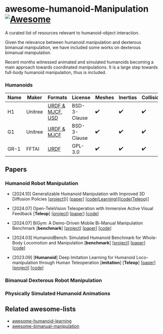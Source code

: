 # awesome-humanoid-Manipulation [![Awesome](https://awesome.re/badge.svg)](https://awesome.re)

A curated list of resources relevant to humanoid-object interaction.

Given the relevance between humanoid manipulation and dexterous bimanual manipulation, we have included some works on dexterous bimanual manipulation.

Recent months witnessed animated and simulated humanoids becoming a main approach towards coordinated manipulations. It is a large step towards full-body humanoid manipulation, thus is included.

### Humanoids

| Name | Maker | Formats | License | Meshes | Inertias | Collisions |
|------|-------|---------|---------|--------|----------|------------|
| H1 | Unitree | [URDF & MJCF](https://github.com/unitreerobotics/unitree_ros/tree/master/robots/h1_description), [USD](https://github.com/unitreerobotics/unitree_model/tree/main/H1/usd) | BSD-3-Clause | ✔️ | ✔️ | ✔️ |
| G1 | Unitree | [URDF & MJCF](https://github.com/unitreerobotics/unitree_ros/tree/master/robots/g1_description) | BSD-3-Clause | ✔️ | ✔️ | ✔️ |
| GR-1 | FFTAI | [URDF](https://github.com/FFTAI/Wiki-GRx-Models/tree/master/GRX/GR1) | GPL-3.0 | ✔️ | ✔️ | ✔️ |


 ## Papers

### Humanoid Robot Manipulation

- [2024.10] Generalizable Humanoid Manipulation with Improved 3D Diffusion Policies [[project]([https://robot-tv.github.io/)])] [[paper](https://arxiv.org/abs/2410.10803)] [[code(Learning)](https://github.com/YanjieZe/Improved-3D-Diffusion-Policy)][[code(Teleop)](https://github.com/YanjieZe/Improved-3D-Diffusion-Policy)]

- [2024.07] Open-TeleVision Teleoperation with Immersive Active Visual Feedback [**Teleop**] [[project](https://robot-tv.github.io/)] [[paper](https://arxiv.org/abs/2407.01512)] [[code](https://github.com/OpenTeleVision/TeleVision)]

- [2024.07] BiGym: A Demo-Driven Mobile Bi-Manual Manipulation Benchmark [**benchmark**] [[project](https://chernyadev.github.io/bigym)] [[paper](https://arxiv.org/abs/2407.07788)] [[code](https://github.com/YanjieZe/Humanoid-Teleoperation)]

- [2024.03] HumanoidBench: Simulated Humanoid Benchmark for Whole-Body Locomotion and Manipulation [**benchmark**] [[project](https://humanoid-bench.github.io/)] [[paper](https://arxiv.org/abs/2403.10506)] [[code](https://github.com/carlosferrazza/humanoid-bench)]

- [2023.09] [**Humanoid**] Deep Imitation Learning for Humanoid Loco-manipulation through Human Teleoperation [**imitation**] [**Teleop**] [[paper](https://arxiv.org/pdf/2309.01952.pdf)] [[project](https://ut-austin-rpl.github.io/TRILL/)] [[code](https://github.com/UT-Austin-RPL/TRILL)]

### Bimanual Dexterous Robot Manipulation

### Physically Simulated Humanoid Animations



## Related awesome-lists

- [awesome-humanoid-learning](https://github.com/jonyzhang2023/awesome-humanoid-learning)
- [awesome-bimanual-manipulation]([https://github.com/jonyzhang2023/awesome-humanoid-learning](https://github.com/Skylark0924/awesome-bimanual-manipulation))

